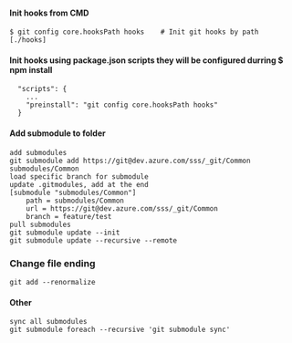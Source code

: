 
#### Init hooks from CMD
```
$ git config core.hooksPath hooks    # Init git hooks by path [./hooks]
```

#### Init hooks using package.json scripts they will be configured durring $ npm install

```
  "scripts": {
    ...
    "preinstall": "git config core.hooksPath hooks"
  }
```

#### Add submodule to folder
```
add submodules
git submodule add https://git@dev.azure.com/sss/_git/Common submodules/Common
load specific branch for submodule
update .gitmodules, add at the end
[submodule "submodules/Common"]
	path = submodules/Common
	url = https://git@dev.azure.com/sss/_git/Common
	branch = feature/test
pull submodules
git submodule update --init
git submodule update --recursive --remote
```
### Change file ending
```
git add --renormalize
```

#### Other
```
sync all submodules
git submodule foreach --recursive 'git submodule sync'
```

